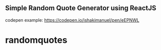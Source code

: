 ## Simple Random Quote Generator using ReactJS
codepen example: https://codepen.io/ishakimanuel/pen/eEPNWL
# randomquotes
